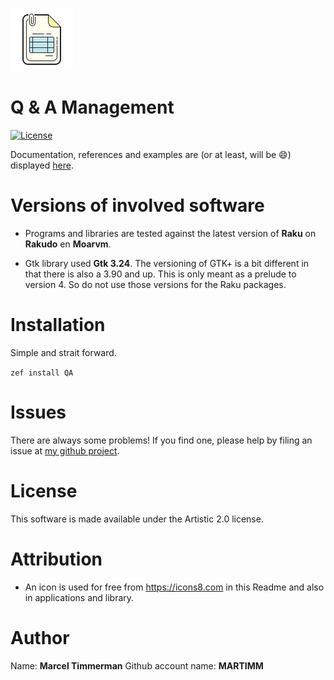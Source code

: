 ![qa manager logo][logo]


# Q & A Management

[![License](http://martimm.github.io/label/License-label.svg)](http://www.perlfoundation.org/artistic_license_2_0)

Documentation, references and examples are (or at least, will be 😄) displayed [here](https://martimm.github.io/question-answer/).


# Versions of involved software

* Programs and libraries are tested against the latest version of **Raku** on **Rakudo** en **Moarvm**.

* Gtk library used **Gtk 3.24**. The versioning of GTK+ is a bit different in that there is also a 3.90 and up. This is only meant as a prelude to version 4. So do not use those versions for the Raku packages.


# Installation

Simple and strait forward.

`zef install QA`


# Issues

There are always some problems! If you find one, please help by filing an issue at [my github project](https://github.com/MARTIMM/qa-manager/issues).


# License

This software is made available under the Artistic 2.0 license.


# Attribution

* An icon is used for free from https://icons8.com in this Readme and also in applications and library.


# Author

Name: **Marcel Timmerman**
Github account name: **MARTIMM**



<!-- ---- [refs] ----------------------------------------------------------- -->
[logo]: resources/icons8-invoice-100.png
